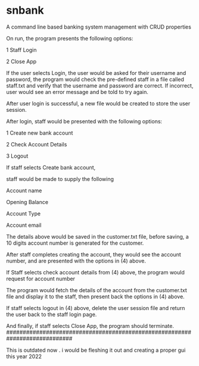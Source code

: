 # snbank
A command line based banking system management with CRUD properties 

On run, the program presents the following options:

1 Staff Login

2 Close App

If the user selects Login, the user would be asked for their username and password, the program would check the pre-defined staff in a file called staff.txt and verify that the username and password are correct. If incorrect, user would see an error message and be told to try again. 

After user login is successful, a new file would be created to store the user session.

After login, staff would be presented with the following options: 

1 Create new bank account

2 Check Account Details

3 Logout

If staff selects Create bank account, 

staff would be made to supply the following

Account name

Opening Balance

Account Type

Account email

The details above would be saved in the customer.txt file, before saving,  a 10 digits account number is generated for the customer.

After staff completes creating the account, they would see the account number, and are presented with the options in (4) above.

If Staff selects check account details from (4) above, the program would request for account number

The program would fetch the details of the account from the customer.txt file and display it to the staff, then present back the options in (4) above.

If staff selects logout in (4) above, delete the user session file and return the user back to the staff login page.

 

And finally, if staff selects Close App, the program should terminate.
############################################################################

This is outdated now . i would be fleshing it out and creating a proper gui this year 2022
